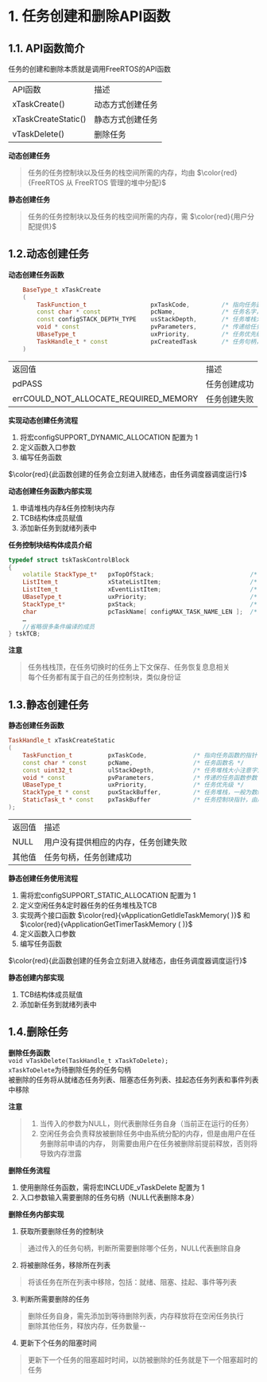 # 1. 任务创建和删除API函数
## 1.1. API函数简介
任务的创建和删除本质就是调用FreeRTOS的API函数

<table>
  <tbody>
    <tr>
      <td>API函数</td>
      <td>描述</td>
    </tr>
    <tr>
      <td>xTaskCreate()</td>
      <td>动态方式创建任务</td>
    </tr>
    <tr>
      <td>xTaskCreateStatic()</td>
      <td>静态方式创建任务</td>
    </tr>
    <tr>
      <td>vTaskDelete()</td>
      <td>删除任务</td>
    </tr>
  </tbody>
  <colgroup>
    <col>
    <col>
  </colgroup>
</table>

**动态创建任务**  
>任务的任务控制块以及任务的栈空间所需的内存，均由 $\color{red}{FreeRTOS 从 FreeRTOS 管理的堆中分配}$ 

**静态创建任务** 
>任务的任务控制块以及任务的栈空间所需的内存，需 $\color{red}{用户分配提供}$ 

## 1.2.动态创建任务

**动态创建任务函数**  
```cpp
    BaseType_t xTaskCreate
    (
        TaskFunction_t                  pxTaskCode,         /* 指向任务函数的指针 */
        const char * const              pcName,             /* 任务名字，最大长度configMAX_TASK_NAME_LEN */
        const configSTACK_DEPTH_TYPE    usStackDepth,       /* 任务堆栈大小，注意字为单位 */
        void * const                    pvParameters,       /* 传递给任务函数的参数 */
        UBaseType_t                     uxPriority,         /* 任务优先级，范围：0 ~ configMAX_PRIORITIES - 1*/
        TaskHandle_t * const            pxCreatedTask       /* 任务句柄，就是任务的任务控制块 */
    )
```
<table>
  <tbody>
    <tr>
      <td>返回值</td>
      <td>描述</td>
    </tr>
    <tr>
      <td>pdPASS</td>
      <td>任务创建成功</td>
    </tr>
    <tr>
      <td>errCOULD_NOT_ALLOCATE_REQUIRED_MEMORY</td>
      <td>任务创建失败</td>
    </tr>
  </tbody>
  <colgroup>
    <col>
    <col>
  </colgroup>
</table>

**实现动态创建任务流程**  
1. 将宏configSUPPORT_DYNAMIC_ALLOCATION 配置为 1
2. 定义函数入口参数
3. 编写任务函数

 $\color{red}{此函数创建的任务会立刻进入就绪态，由任务调度器调度运行}$

**动态创建任务函数内部实现**  
1. 申请堆栈内存&任务控制块内存
2. TCB结构体成员赋值
3. 添加新任务到就绪列表中

**任务控制块结构体成员介绍**  

```cpp
typedef struct tskTaskControlBlock       
{
    volatile StackType_t*   pxTopOfStack;                           /* 任务栈栈顶，必须为TCB的第一个成员 */
    ListItem_t              xStateListItem;                         /* 任务状态列表项 */      
    ListItem_t              xEventListItem;                         /* 任务事件列表项 */     
    UBaseType_t             uxPriority;                             /* 任务优先级，数值越大，优先级越大 */
    StackType_t*            pxStack;                                /* 任务栈起始地址 */
    char                    pcTaskName[ configMAX_TASK_NAME_LEN ];  /* 任务名字 */
    …
    //省略很多条件编译的成员
} tskTCB;

```

**注意** 

>任务栈栈顶，在任务切换时的任务上下文保存、任务恢复息息相关  
>每个任务都有属于自己的任务控制块，类似身份证  

## 1.3.静态创建任务

**静态创建任务函数**  
```cpp
TaskHandle_t xTaskCreateStatic
(
    TaskFunction_t          pxTaskCode,             /* 指向任务函数的指针 */
    const char * const      pcName,                 /* 任务函数名 */
    const uint32_t          ulStackDepth,           /* 任务堆栈大小注意字为单位 */
    void * const            pvParameters,           /* 传递的任务函数参数 */
    UBaseType_t             uxPriority,             /* 任务优先级 */
    StackType_t * const     puxStackBuffer,         /* 任务堆栈，一般为数组，由用户分配 */
    StaticTask_t * const    pxTaskBuffer            /* 任务控制块指针，由用户分配 */
); 
```
<table>
  <tbody>
    <tr>
      <td>返回值</td>
      <td>描述</td>
    </tr>
    <tr>
      <td>NULL</td>
      <td>用户没有提供相应的内存，任务创建失败</td>
    </tr>
    <tr>
      <td>其他值</td>
      <td>任务句柄，任务创建成功</td>
    </tr>
  </tbody>
  <colgroup>
    <col>
    <col>
  </colgroup>
</table>

**静态创建任务使用流程**  
1. 需将宏configSUPPORT_STATIC_ALLOCATION 配置为 1
2. 定义空闲任务&定时器任务的任务堆栈及TCB
3. 实现两个接口函数 $\color{red}{vApplicationGetIdleTaskMemory( )}$ 和 $\color{red}{vApplicationGetTimerTaskMemory ( )}$ 
4. 定义函数入口参数
5. 编写任务函数

 $\color{red}{此函数创建的任务会立刻进入就绪态，由任务调度器调度运行}$

**静态创建内部实现**  
1. TCB结构体成员赋值
2. 添加新任务到就绪列表中

## 1.4.删除任务

**删除任务函数**  
``void vTaskDelete(TaskHandle_t xTaskToDelete);``  
``xTaskToDelete``为待删除任务的任务句柄  
被删除的任务将从就绪态任务列表、阻塞态任务列表、挂起态任务列表和事件列表中移除  

**注意**  
>1. 当传入的参数为NULL，则代表删除任务自身（当前正在运行的任务）  
>2. 空闲任务会负责释放被删除任务中由系统分配的内存，但是由用户在任务删除前申请的内存， 则需要由用户在任务被删除前提前释放，否则将导致内存泄露  

**删除任务流程**  
1. 使用删除任务函数，需将宏INCLUDE_vTaskDelete 配置为 1  
2. 入口参数输入需要删除的任务句柄（NULL代表删除本身）  

**删除任务内部实现**  
1. 获取所要删除任务的控制块
>通过传入的任务句柄，判断所需要删除哪个任务，NULL代表删除自身  

2. 将被删除任务，移除所在列表
>将该任务在所在列表中移除，包括：就绪、阻塞、挂起、事件等列表  

3. 判断所需要删除的任务
>删除任务自身，需先添加到等待删除列表，内存释放将在空闲任务执行  
>删除其他任务，释放内存，任务数量--  

4. 更新下个任务的阻塞时间
>更新下一个任务的阻塞超时时间，以防被删除的任务就是下一个阻塞超时的任务  
